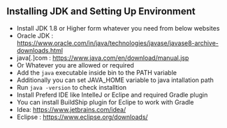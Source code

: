 Installing JDK and Setting Up Environment
-----------------------------------------
- Install JDK 1.8 or Higher form whatever you need from below websites
- Oracle JDK : https://www.oracle.com/in/java/technologies/javase/javase8-archive-downloads.html
- java[.]com : https://www.java.com/en/download/manual.jsp
- Or Whatever you are allowed or required
- Add the `java` executable inside bin to the PATH variable
- Additionally you can set JAVA_HOME variable to java intallation path
- Run `java -version` to check installtion
- Install Preferd IDE like IntelleJ or Eclipe and required Gradle plugin
- You can install BuildShip plugin for Eclipe to work with Gradle
- Idea: https://www.jetbrains.com/idea/
- Eclipse : https://www.eclipse.org/downloads/